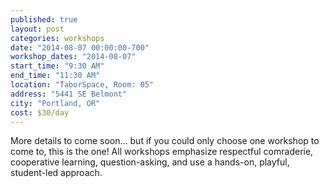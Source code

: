 ```yaml
---
published: true
layout: post
categories: workshops
date: "2014-08-07 00:00:00-700"
workshop_dates: "2014-08-07"
start_time: "9:30 AM"
end_time: "11:30 AM"
location: "TaborSpace, Room: 05"
address: "5441 SE Belmont"
city: "Portland, OR"
cost: $30/day
---
```



More details to come soon...
but if you could only choose one workshop to come to, this is the one!
All workshops emphasize respectful comraderie, cooperative learning, question-asking, and use a hands-on, playful, student-led approach.